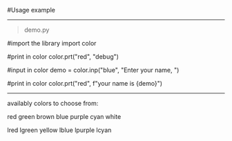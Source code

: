 #Usage example

-------------------------------
>demo.py

#import the library
import color

#print in color
color.prt("red", "debug")

#input in color
demo = color.inp("blue", "Enter your name, ")

#print in color
color.prt("red", f"your name is {demo}")

-------------------------------

availably colors to choose from:

red
green
brown
blue
purple
cyan
white

lred
lgreen
yellow
lblue
lpurple
lcyan

